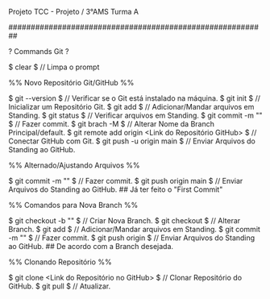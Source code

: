 Projeto TCC - Projeto / 3°AMS Turma A

##########################################################

? Commands Git ?

$ clear $ // Limpa o prompt

%% Novo Repositório Git/GitHub %%

$ git --version $ // Verificar se o Git está instalado na máquina. 
$ git init $ // Inicializar um Repositório Git. 
$ git add $ // Adicionar/Mandar arquivos em Standing. 
$ git status $ // Verificar arquivos em Standing. 
$ git commit -m "" $ // Fazer commit. 
$ git brach -M $ // Alterar Nome da Branch Principal/default. 
$ git remote add origin <Link do Repositório GitHub> $ // Conectar GitHub com Git. 
$ git push -u origin main $ // Enviar Arquivos do Standing ao GitHub.

%% Alternado/Ajustando Arquivos %%

$ git commit -m "" $ // Fazer commit. 
$ git push origin main $ // Enviar Arquivos do Standing ao GitHub. ## Já ter feito o "First Commit"

%% Comandos para Nova Branch %%

$ git checkout -b "" $ // Criar Nova Branch. 
$ git checkout $ // Alterar Branch. 
$ git add $ // Adicionar/Mandar arquivos em Standing. 
$ git commit -m "" $ // Fazer commit. 
$ git push origin $ // Enviar Arquivos do Standing ao GitHub. ## De acordo com a Branch desejada.

%% Clonando Repositório %%

$ git clone <Link do Repositório no GitHub> $ // Clonar Repositório do GitHub. 
$ git pull $ // Atualizar.